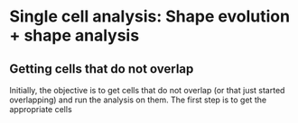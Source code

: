 # Single cell analysis: Shape evolution + shape analysis
## Getting cells that do not overlap
Initially, the objective is to get cells that do not overlap (or that just
started overlapping) and run the analysis on them. The first step is to get the
appropriate cells 
